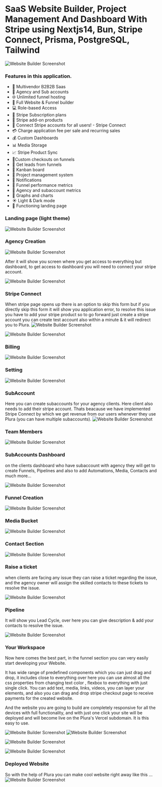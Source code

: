 # SaaS Website Builder, Project Management And Dashboard With Stripe using Nextjs14, Bun, Stripe Connect, Prisma, PostgreSQL, Tailwind
![Website Builder Screenshot](public/Screenshot%20(443).png)



### Features in this application.
- 🤯 Multivendor B2B2B Saas
- 🏢 Agency and Sub accounts
- 🌐 Unlimited funnel hosting
- 🚀 Full Website & Funnel builder
- 💻 Role-based Access
- 🔄 Stripe Subscription plans
- 🛒 Stripe add-on products
- 🔐 Connect Stripe accounts for all users! - Stripe Connect
- 💳 Charge application fee per sale and recurring sales
- 💰 Custom Dashboards
- 📊 Media Storage
- 📈 Stripe Product Sync
- 📌Custom checkouts on funnels
- 📢 Get leads from funnels
- 🎨 Kanban board
- 📂 Project management system
- 🔗 Notifications
- 📆 Funnel performance metrics
- 🧾 Agency and subaccount metrics
- 🌙 Graphs and charts
- ☀️ Light & Dark mode
- 📄 Functioning landing page


### Landing page (light theme)
![Website Builder Screenshot](public/Screenshot%20(444).png)

### Agency Creation 
![Website Builder Screenshot](public/Screenshot%20(445).png)

After it will show you screen where you get access to everything but dashboard, to get access to dashboard you will need to connect your stripe account.


![Website Builder Screenshot](public/Screenshot%20(446).png)

### Stripe Connect 
When stripe page opens up there is an option to skip this form but if you directly skip this form it will show you application error, to resolve this issue you have to add your stripe product so to go forward just create a stripe account you can create test account also within a minute & it will redirect you to Plura.
![Website Builder Screenshot](public/Screenshot%20(448).png)



![Website Builder Screenshot](public/Screenshot%20(450).png)

### Billing 


![Website Builder Screenshot](public/Screenshot%20(451).png)

### Setting

![Website Builder Screenshot](public/Screenshot%20(452).png)


### SubAccount
Here you can create subaccounts for your agency clients. Here client also needs to add their stripe account. Thats beacause we have implemented Stripe Connect by which we get revenue from our users whenever they use Plura (you can have multiple subaccounts). 
![Website Builder Screenshot](public/Screenshot%20(453).png)

### Team Members 


![Website Builder Screenshot](public/Screenshot%20(455).png)

### SubAccounts Dashboard
on the clients dashboard who have subaccount with agency they will get to create Funnels, Pipelines and also to add Automations, Media, Contacts and much more... 

![Website Builder Screenshot](public/Screenshot%20(456).png)



### Funnel Creation
![Website Builder Screenshot](public/Screenshot%20(459).png)


### Media Bucket


![Website Builder Screenshot](public/Screenshot%20(460).png)


### Contact Section

![Website Builder Screenshot](public/Screenshot%20(464).png)


### Raise a ticket
when clients are facing any issue they can raise a ticket regarding the issue, and the agency owner will assign the skilled contacts to these tickets to resolve the issue.


![Website Builder Screenshot](public/Screenshot%20(467).png)


### Pipeline

It will show you Lead Cycle, over here you can give description & add your contacts to resolve the issue.

![Website Builder Screenshot](public/Screenshot%20(468).png)


### Your Workspace
Now here comes the best part, in the funnel section you can very easily start developing your Website.

   It has wide range of predefined components which you can just drag and drop, it includes close to everything over here you can use almost all the css properties from changing text color , flexbox to everything with just single click. You can add text, media, links, videos, you can layer your elements, and also you can drag and drop stripe checkout page to receive payments for the created website.
   
   And the website you are going to build are completely responsive for all the  devices with full functionality, and with just one click your site will be deployed and will become live on the Plura's Vercel subdomain. It is this easy to use.

   
![Website Builder Screenshot](public/a.png)
![Website Builder Screenshot](public/b.png)

![Website Builder Screenshot](public/c.png)

![Website Builder Screenshot](public/d.png)


### Deployed Website
So with the help of Plura you can make cool website right away like this ...
![Website Builder Screenshot](public/e.png)







